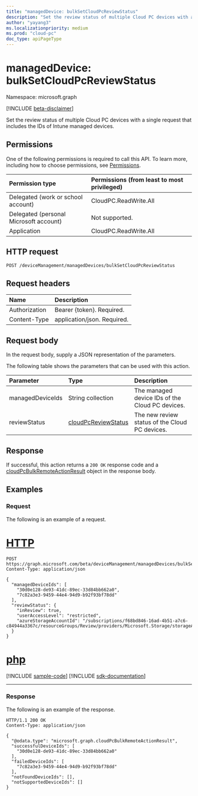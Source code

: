 ```yaml
---
title: "managedDevice: bulkSetCloudPcReviewStatus"
description: "Set the review status of multiple Cloud PC devices with a single request that includes the IDs of Intune managed devices."
author: "yayang3"
ms.localizationpriority: medium
ms.prod: "cloud-pc"
doc_type: apiPageType
---
```


# managedDevice: bulkSetCloudPcReviewStatus

Namespace: microsoft.graph

[!INCLUDE [beta-disclaimer](../../includes/beta-disclaimer.md)]

Set the review status of multiple Cloud PC devices with a single request that includes the IDs of Intune managed devices.

## Permissions
One of the following permissions is required to call this API. To learn more, including how to choose permissions, see [Permissions](/graph/permissions-reference).

|Permission type|Permissions (from least to most privileged)|
|:---|:---|
|Delegated (work or school account)|CloudPC.ReadWrite.All|
|Delegated (personal Microsoft account)|Not supported.|
|Application|CloudPC.ReadWrite.All|

## HTTP request

<!-- {
  "blockType": "ignored"
}
-->
``` http
POST /deviceManagement/managedDevices/bulkSetCloudPcReviewStatus
```

## Request headers
|Name|Description|
|:---|:---|
|Authorization|Bearer {token}. Required.|
|Content-Type|application/json. Required.|

## Request body
In the request body, supply a JSON representation of the parameters.

The following table shows the parameters that can be used with this action.

|Parameter|Type|Description|
|:---|:---|:---|
|managedDeviceIds|String collection|The managed device IDs of the Cloud PC devices.|
|reviewStatus|[cloudPcReviewStatus](../resources/cloudpcreviewstatus.md)|The new review status of the Cloud PC devices. |


## Response

If successful, this action returns a `200 OK` response code and a [cloudPcBulkRemoteActionResult](../resources/cloudpcbulkremoteactionresult.md) object in the response body.

## Examples

### Request

The following is an example of a request.


# [HTTP](#tab/http)
<!-- {
  "blockType": "request",
  "name": "manageddevicethis.bulksetcloudpcreviewstatus"
}
-->
``` http
POST https://graph.microsoft.com/beta/deviceManagement/managedDevices/bulkSetCloudPcReviewStatus
Content-Type: application/json

{
  "managedDeviceIds": [
    "30d0e128-de93-41dc-89ec-33d84bb662a0",
    "7c82a3e3-9459-44e4-94d9-b92f93bf78dd"
  ],
  "reviewStatus": {
    "inReview": true,
    "userAccessLevel": "restricted",
    "azureStorageAccountId": "/subscriptions/f68bd846-16ad-4b51-a7c6-c84944a3367c/resourceGroups/Review/providers/Microsoft.Storage/storageAccounts/snapshotsUnderReview"
  }
}
```

# [php](#tab/php)
[!INCLUDE [sample-code](../includes/snippets/php/manageddevicethisbulksetcloudpcreviewstatus-php-snippets.md)]
[!INCLUDE [sdk-documentation](../includes/snippets/snippets-sdk-documentation-link.md)]

---



### Response

The following is an example of the response.

<!-- {
  "blockType": "response",
  "@odata.type": "microsoft.graph.cloudPcBulkRemoteActionResult",
  "name": "manageddevicethis.bulksetcloudpcreviewstatus"
}
-->
``` http
HTTP/1.1 200 OK
Content-Type: application/json

{
  "@odata.type": "microsoft.graph.cloudPcBulkRemoteActionResult",
  "successfulDeviceIds": [
    "30d0e128-de93-41dc-89ec-33d84bb662a0"
  ],
  "failedDeviceIds": [
    "7c82a3e3-9459-44e4-94d9-b92f93bf78dd"
  ],
  "notFoundDeviceIds": [],
  "notSupportedDeviceIds": []
}
```

